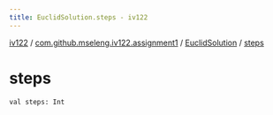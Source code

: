 ```yaml
---
title: EuclidSolution.steps - iv122
---
```


[iv122](../../index.md) / [com.github.mseleng.iv122.assignment1](../index.md) / [EuclidSolution](index.md) / [steps](.)

# steps

`val steps: Int`